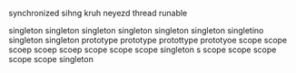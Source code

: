 
synchronized
sihng kruh neyezd
thread
runable

singleton singleton singleton singleton singleton singleton singletino
singleton
singleton prototype prototype
protottype
prototyoe
scope scope scoep scoep scoep scope scope scope singleton s
scope 
scope scope  scope 
scope singleton